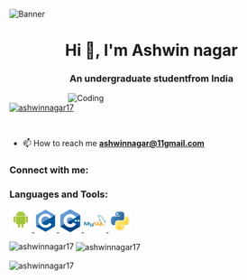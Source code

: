 ![Banner](https://64.media.tumblr.com/cca4f06484b447c0687f0325af5b38c9/428a8db1dc8ae92f-87/s1280x1920/7c751558b1d93e15c2d885cff2162ddb95059b8d.gifv)
<h1 align="center">Hi 👋, I'm Ashwin nagar</h1>
<h3 align="center">An undergraduate studentfrom India</h3>
<img align="right" alt="Coding" width="400" src="https://tenor.com/view/coding-gif-18657810">
<p align="left"> <a href="https://github.com/ryo-ma/github-profile-trophy"><img src="https://github-profile-trophy.vercel.app/?username=ashwinnagar17" alt="ashwinnagar17" /></a> </p>

<p align="left"> <a href="https://twitter.com/" target="blank"><img src="https://img.shields.io/twitter/follow/?logo=twitter&style=for-the-badge" alt="" /></a> </p>

- 📫 How to reach me **ashwinnagar@11gmail.com**

<h3 align="left">Connect with me:</h3>
<p align="left">
</p>

<h3 align="left">Languages and Tools:</h3>
<p align="left"> <a href="https://developer.android.com" target="_blank" rel="noreferrer"> <img src="https://raw.githubusercontent.com/devicons/devicon/master/icons/android/android-original-wordmark.svg" alt="android" width="40" height="40"/> </a> <a href="https://www.cprogramming.com/" target="_blank" rel="noreferrer"> <img src="https://raw.githubusercontent.com/devicons/devicon/master/icons/c/c-original.svg" alt="c" width="40" height="40"/> </a> <a href="https://www.w3schools.com/cpp/" target="_blank" rel="noreferrer"> <img src="https://raw.githubusercontent.com/devicons/devicon/master/icons/cplusplus/cplusplus-original.svg" alt="cplusplus" width="40" height="40"/> </a> <a href="https://www.mysql.com/" target="_blank" rel="noreferrer"> <img src="https://raw.githubusercontent.com/devicons/devicon/master/icons/mysql/mysql-original-wordmark.svg" alt="mysql" width="40" height="40"/> </a> <a href="https://www.python.org" target="_blank" rel="noreferrer"> <img src="https://raw.githubusercontent.com/devicons/devicon/master/icons/python/python-original.svg" alt="python" width="40" height="40"/> </a> </p>

<p><img align="left" src="https://github-readme-stats.vercel.app/api/top-langs?username=ashwinnagar17&show_icons=true&locale=en&layout=compact" alt="ashwinnagar17" /></p>

<p>&nbsp;<img align="center" src="https://github-readme-stats.vercel.app/api?username=ashwinnagar17&show_icons=true&locale=en" alt="ashwinnagar17" /></p>

<p><img align="center" src="https://github-readme-streak-stats.herokuapp.com/?user=ashwinnagar17&" alt="ashwinnagar17" /></p>
